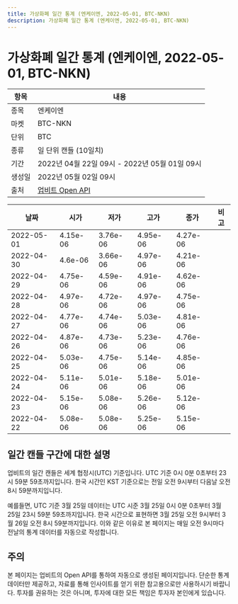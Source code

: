 ```yaml
---
title: 가상화폐 일간 통계 (엔케이엔, 2022-05-01, BTC-NKN)
description: 가상화폐 일간 통계 (엔케이엔, 2022-05-01, BTC-NKN)
---
```



가상화폐 일간 통계 (엔케이엔, 2022-05-01, BTC-NKN)
===

|항목|내용|
|--|--|
|종목|엔케이엔|
|마켓|BTC-NKN|
|단위|BTC|
|종류|일 단위 캔들 (10일치)|
|기간|2022년 04월 22일 09시 - 2022년 05월 01일 09시|
|생성일|2022년 05월 02일 09시|
|출처|[업비트 Open API](https://docs.upbit.com)|


|날짜|시가|저가|고가|종가|비고|
|--|--|--|--|--|--|
|2022-05-01|4.15e-06|3.76e-06|4.95e-06|4.27e-06|    |
|2022-04-30|4.6e-06|3.66e-06|4.97e-06|4.21e-06|    |
|2022-04-29|4.75e-06|4.59e-06|4.91e-06|4.62e-06|    |
|2022-04-28|4.97e-06|4.72e-06|4.97e-06|4.75e-06|    |
|2022-04-27|4.77e-06|4.74e-06|5.03e-06|4.81e-06|    |
|2022-04-26|4.87e-06|4.73e-06|5.23e-06|4.76e-06|    |
|2022-04-25|5.03e-06|4.75e-06|5.14e-06|4.85e-06|    |
|2022-04-24|5.11e-06|5.01e-06|5.18e-06|5.01e-06|    |
|2022-04-23|5.15e-06|5.08e-06|5.26e-06|5.12e-06|    |
|2022-04-22|5.08e-06|5.08e-06|5.25e-06|5.15e-06|    |


일간 캔들 구간에 대한 설명
---


업비트의 일간 캔들은 세계 협정시(UTC) 기준입니다. 
UTC 기준 0시 0분 0초부터 23시 59분 59초까지입니다. 
한국 시간인 KST 기준으로는 전일 오전 9시부터 다음날 오전 8시 59분까지입니다. 


예를들면, UTC 기준 3월 25일 데이터는 UTC 시준 3월 25일 0시 0분 0초부터 3월 25일 23시 59분 59초까지입니다. 
한국 시간으로 표현하면 3월 25일 오전 9시부터 3월 26일 오전 8시 59분까지입니다. 
이와 같은 이유로 본 페이지는 매일 오전 9시마다 전날의 통계 데이터를 자동으로 작성합니다. 


주의
---


본 페이지는 업비트의 Open API를 통하여 자동으로 생성된 페이지입니다. 
단순한 통계 데이터만 제공하고, 자료를 통해 인사이트를 얻기 위한 참고용으로만 사용하시기 바랍니다. 
투자를 권유하는 것은 아니며, 투자에 대한 모든 책임은 투자자 본인에게 있습니다. 
